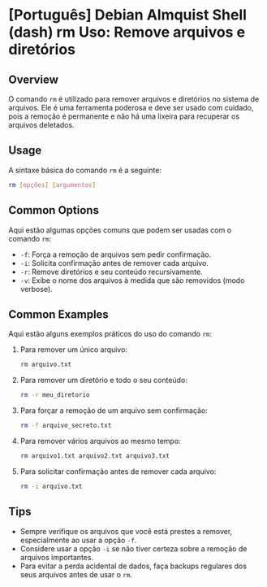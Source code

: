 # [Português] Debian Almquist Shell (dash) rm Uso: Remove arquivos e diretórios

## Overview
O comando `rm` é utilizado para remover arquivos e diretórios no sistema de arquivos. Ele é uma ferramenta poderosa e deve ser usado com cuidado, pois a remoção é permanente e não há uma lixeira para recuperar os arquivos deletados.

## Usage
A sintaxe básica do comando `rm` é a seguinte:

```bash
rm [opções] [argumentos]
```

## Common Options
Aqui estão algumas opções comuns que podem ser usadas com o comando `rm`:

- `-f`: Força a remoção de arquivos sem pedir confirmação.
- `-i`: Solicita confirmação antes de remover cada arquivo.
- `-r`: Remove diretórios e seu conteúdo recursivamente.
- `-v`: Exibe o nome dos arquivos à medida que são removidos (modo verbose).

## Common Examples
Aqui estão alguns exemplos práticos do uso do comando `rm`:

1. Para remover um único arquivo:
   ```bash
   rm arquivo.txt
   ```

2. Para remover um diretório e todo o seu conteúdo:
   ```bash
   rm -r meu_diretorio
   ```

3. Para forçar a remoção de um arquivo sem confirmação:
   ```bash
   rm -f arquivo_secreto.txt
   ```

4. Para remover vários arquivos ao mesmo tempo:
   ```bash
   rm arquivo1.txt arquivo2.txt arquivo3.txt
   ```

5. Para solicitar confirmação antes de remover cada arquivo:
   ```bash
   rm -i arquivo.txt
   ```

## Tips
- Sempre verifique os arquivos que você está prestes a remover, especialmente ao usar a opção `-f`.
- Considere usar a opção `-i` se não tiver certeza sobre a remoção de arquivos importantes.
- Para evitar a perda acidental de dados, faça backups regulares dos seus arquivos antes de usar o `rm`.